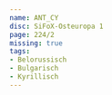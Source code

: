 ```yaml
---
name: ANT_CY
disc: SiFoX-Osteuropa 1
page: 224/2
missing: true
tags:
- Belorussisch
- Bulgarisch 
- Kyrillisch
---
```

